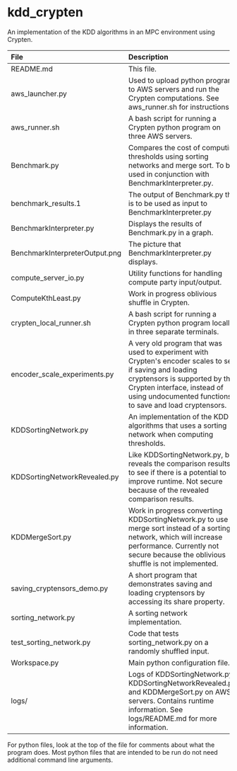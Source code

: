 # kdd_crypten

An implementation of the KDD algorithms in an MPC environment using Crypten.

| File | Description |
| :--- | :--- |
| README.md | This file. |
| aws_launcher.py | Used to upload python programs to AWS servers and run the Crypten computations. See aws_runner.sh for instructions. |
| aws_runner.sh | A bash script for running a Crypten python program on three AWS servers. |
| Benchmark.py | Compares the cost of computing thresholds using sorting networks and merge sort. To be used in conjunction with BenchmarkInterpreter.py. |
| benchmark_results.1 | The output of Benchmark.py that is to be used as input to BenchmarkInterpreter.py |
| BenchmarkInterpreter.py | Displays the results of Benchmark.py in a graph. |
| BenchmarkInterpreterOutput.png | The picture that BenchmarkInterpreter.py displays. |
| compute_server_io.py | Utility functions for handling compute party input/output. |
| ComputeKthLeast.py | Work in progress oblivious shuffle in Crypten. |
| crypten_local_runner.sh | A bash script for running a Crypten python program locally in three separate terminals. |
| encoder_scale_experiments.py | A very old program that was used to experiment with Crypten's encoder scales to see if saving and loading cryptensors is supported by the Crypten interface, instead of using undocumented functions to save and load cryptensors. |
| KDDSortingNetwork.py | An implementation of the KDD algorithms that uses a sorting network when computing thresholds. |
| KDDSortingNetworkRevealed.py | Like KDDSortingNetwork.py, but reveals the comparison results to see if there is a potential to improve runtime. Not secure because of the revealed comparison results. |
| KDDMergeSort.py | Work in progress converting KDDSortingNetwork.py to use merge sort instead of a sorting network, which will increase performance. Currently not secure because the oblivious shuffle is not implemented. |
| saving_cryptensors_demo.py | A short program that demonstrates saving and loading cryptensors by accessing its share property. |
| sorting_network.py | A sorting network implementation. |
| test_sorting_network.py | Code that tests sorting_network.py on a randomly shuffled input. |
| Workspace.py | Main python configuration file. |
| logs/ | Logs of KDDSortingNetwork.py, KDDSortingNetworkRevealed.py, and KDDMergeSort.py on AWS servers. Contains runtime information. See logs/README.md for more information. |

For python files, look at the top of the file for comments about what the program does.
Most python files that are intended to be run do not need additional command line arguments.
